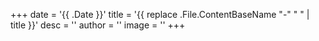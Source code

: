 +++
date = '{{ .Date }}'
title = '{{ replace .File.ContentBaseName "-" " " | title }}'
desc = ''
author = ''
image = ''
+++